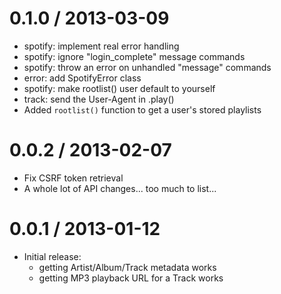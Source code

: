 0.1.0 / 2013-03-09
==================

 - spotify: implement real error handling
 - spotify: ignore "login_complete" message commands
 - spotify: throw an error on unhandled "message" commands
 - error: add SpotifyError class
 - spotify: make rootlist() user default to yourself
 - track: send the User-Agent in .play()
 - Added `rootlist()` function to get a user's stored playlists

0.0.2 / 2013-02-07
==================

 - Fix CSRF token retrieval
 - A whole lot of API changes... too much to list...

0.0.1 / 2013-01-12
==================

 - Initial release:
   - getting Artist/Album/Track metadata works
   - getting MP3 playback URL for a Track works
